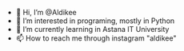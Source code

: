 - 👋 Hi, I’m @Aldikee
- 👀 I’m interested in programing, mostly in Python
- 🌱 I’m currently learning in Astana IT University
- 📫 How to reach me through instagram "aldikee"

<!---
Aldikee/Aldikee is a ✨ special ✨ repository because its `README.md` (this file) appears on your GitHub profile.
You can click the Preview link to take a look at your changes.
--->
